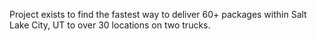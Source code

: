 Project exists to find the fastest way to deliver 60+ packages within Salt Lake City, UT to over 30 locations on two trucks.
